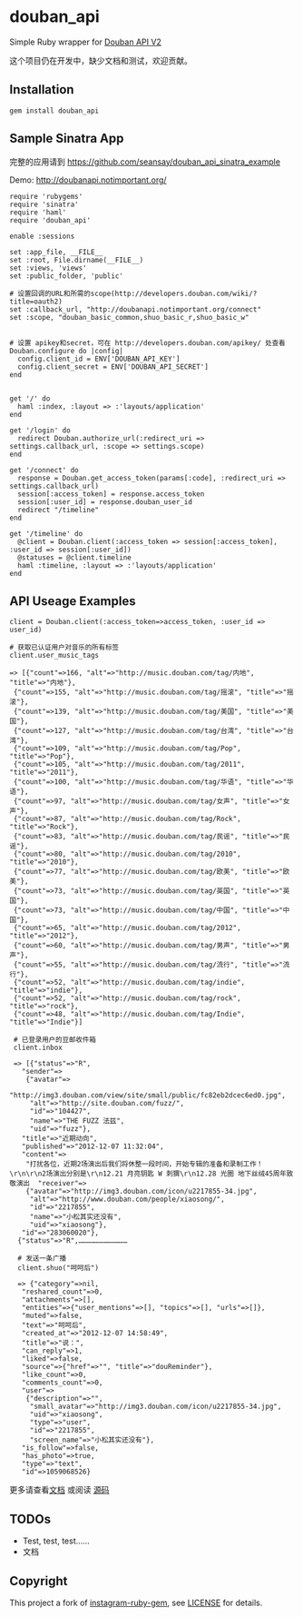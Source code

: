 # douban_api

Simple Ruby wrapper for [Douban API V2](http://developers.douban.com/wiki/?title=api_v2)

这个项目仍在开发中，缺少文档和测试，欢迎贡献。
## Installation
    gem install douban_api


## Sample Sinatra App

完整的应用请到 https://github.com/seansay/douban_api_sinatra_example

Demo: http://doubanapi.notimportant.org/

    require 'rubygems'
    require 'sinatra'
    require 'haml'
    require 'douban_api'

    enable :sessions

    set :app_file, __FILE__
    set :root, File.dirname(__FILE__)
    set :views, 'views'
    set :public_folder, 'public'

    # 设置回调的URL和所需的scope(http://developers.douban.com/wiki/?title=oauth2)
    set :callback_url, "http://doubanapi.notimportant.org/connect"
    set :scope, "douban_basic_common,shuo_basic_r,shuo_basic_w"


    # 设置 apikey和secret，可在 http://developers.douban.com/apikey/ 处查看
    Douban.configure do |config|
      config.client_id = ENV['DOUBAN_API_KEY']
      config.client_secret = ENV['DOUBAN_API_SECRET']
    end


    get '/' do
      haml :index, :layout => :'layouts/application'
    end

    get '/login' do
      redirect Douban.authorize_url(:redirect_uri => settings.callback_url, :scope => settings.scope)
    end

    get '/connect' do
      response = Douban.get_access_token(params[:code], :redirect_uri => settings.callback_url)
      session[:access_token] = response.access_token
      session[:user_id] = response.douban_user_id
      redirect "/timeline"
    end

    get '/timeline' do
      @client = Douban.client(:access_token => session[:access_token], :user_id => session[:user_id])
      @statuses = @client.timeline
      haml :timeline, :layout => :'layouts/application'
    end

## API Useage Examples

    client = Douban.client(:access_token=>access_token, :user_id => user_id)

    # 获取已认证用户对音乐的所有标签
    client.user_music_tags

    => [{"count"=>166, "alt"=>"http://music.douban.com/tag/内地", "title"=>"内地"},
     {"count"=>155, "alt"=>"http://music.douban.com/tag/摇滚", "title"=>"摇滚"},
     {"count"=>139, "alt"=>"http://music.douban.com/tag/美国", "title"=>"美国"},
     {"count"=>127, "alt"=>"http://music.douban.com/tag/台湾", "title"=>"台湾"},
     {"count"=>109, "alt"=>"http://music.douban.com/tag/Pop", "title"=>"Pop"},
     {"count"=>105, "alt"=>"http://music.douban.com/tag/2011", "title"=>"2011"},
     {"count"=>100, "alt"=>"http://music.douban.com/tag/华语", "title"=>"华语"},
     {"count"=>97, "alt"=>"http://music.douban.com/tag/女声", "title"=>"女声"},
     {"count"=>87, "alt"=>"http://music.douban.com/tag/Rock", "title"=>"Rock"},
     {"count"=>83, "alt"=>"http://music.douban.com/tag/民谣", "title"=>"民谣"},
     {"count"=>80, "alt"=>"http://music.douban.com/tag/2010", "title"=>"2010"},
     {"count"=>77, "alt"=>"http://music.douban.com/tag/欧美", "title"=>"欧美"},
     {"count"=>73, "alt"=>"http://music.douban.com/tag/英国", "title"=>"英国"},
     {"count"=>73, "alt"=>"http://music.douban.com/tag/中国", "title"=>"中国"},
     {"count"=>65, "alt"=>"http://music.douban.com/tag/2012", "title"=>"2012"},
     {"count"=>60, "alt"=>"http://music.douban.com/tag/男声", "title"=>"男声"},
     {"count"=>55, "alt"=>"http://music.douban.com/tag/流行", "title"=>"流行"},
     {"count"=>52, "alt"=>"http://music.douban.com/tag/indie", "title"=>"indie"},
     {"count"=>52, "alt"=>"http://music.douban.com/tag/rock", "title"=>"rock"},
     {"count"=>48, "alt"=>"http://music.douban.com/tag/Indie", "title"=>"Indie"}]  
     
     # 已登录用户的豆邮收件箱
     client.inbox
     
     => [{"status"=>"R",
       "sender"=>
        {"avatar"=>
          "http://img3.douban.com/view/site/small/public/fc82eb2dcec6ed0.jpg",
         "alt"=>"http://site.douban.com/fuzz/",
         "id"=>"104427",
         "name"=>"THE FUZZ 法兹",
         "uid"=>"fuzz"},
       "title"=>"近期动向",
       "published"=>"2012-12-07 11:32:04",
       "content"=>
        "打扰各位，近期2场演出后我们将休整一段时间，开始专辑的准备和录制工作！\r\n\r\n2场演出分别是\r\n12.21 月亮钥匙 W 刺猬\r\n12.28 光圈 地下丝绒45周年致敬演出  "receiver"=>
        {"avatar"=>"http://img3.douban.com/icon/u2217855-34.jpg",
         "alt"=>"http://www.douban.com/people/xiaosong/",
         "id"=>"2217855",
         "name"=>"小松其实还没有",
         "uid"=>"xiaosong"},
       "id"=>"283060020"},
      {"status"=>"R",………………………………
     
      # 发送一条广播
      client.shuo("呵呵后")
      
      => {"category"=>nil,
       "reshared_count"=>0,
       "attachments"=>[],
       "entities"=>{"user_mentions"=>[], "topics"=>[], "urls"=>[]},
       "muted"=>false,
       "text"=>"呵呵后",
       "created_at"=>"2012-12-07 14:58:49",
       "title"=>"说：",
       "can_reply"=>1,
       "liked"=>false,
       "source"=>{"href"=>"", "title"=>"douReminder"},
       "like_count"=>0,
       "comments_count"=>0,
       "user"=>
        {"description"=>"",
         "small_avatar"=>"http://img3.douban.com/icon/u2217855-34.jpg",
         "uid"=>"xiaosong",
         "type"=>"user",
         "id"=>"2217855",
         "screen_name"=>"小松其实还没有"},
       "is_follow"=>false,
       "has_photo"=>true,
       "type"=>"text",
       "id"=>1059068526}
       
更多请查看[文档](http://rdoc.info/github/seansay/douban_api/master/frames) 或阅读 [源码](https://github.com/seansay/douban_api/tree/master/lib/douban_api/client)
     
## TODOs

* Test, test, test……
* 文档

## Copyright
This project a fork of [instagram-ruby-gem](https://github.com/Instagram/instagram-ruby-gem),  see [LICENSE](https://github.com/seansay/douban_api/blob/master/LICENSE.md) for details.